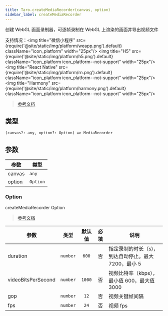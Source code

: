 ```yaml
---
title: Taro.createMediaRecorder(canvas, option)
sidebar_label: createMediaRecorder
---
```


创建 WebGL 画面录制器，可逐帧录制在 WebGL 上渲染的画面并导出视频文件

支持情况：<img title="微信小程序" src={require('@site/static/img/platform/weapp.png').default} className="icon_platform" width="25px"/> <img title="H5" src={require('@site/static/img/platform/h5.png').default} className="icon_platform icon_platform--not-support" width="25px"/> <img title="React Native" src={require('@site/static/img/platform/rn.png').default} className="icon_platform icon_platform--not-support" width="25px"/> <img title="Harmony" src={require('@site/static/img/platform/harmony.png').default} className="icon_platform icon_platform--not-support" width="25px"/>

> [参考文档](https://developers.weixin.qq.com/miniprogram/dev/api/media/media-recorder/wx.createMediaRecorder.html)

## 类型

```tsx
(canvas?: any, option?: Option) => MediaRecorder
```

## 参数

| 参数 | 类型 |
| --- | --- |
| canvas | `any` |
| option | `Option` |

### Option

createMediaRecorder Option

> [参考文档](https://developers.weixin.qq.com/miniprogram/dev/api/media/media-recorder/wx.createMediaRecorder.html)

| 参数 | 类型 | 默认值 | 必填 | 说明 |
| --- | --- | :---: | :---: | --- |
| duration | `number` | `600` | 否 | 指定录制的时长（s)，到达自动停止。最大 7200，最小 5 |
| videoBitsPerSecond | `number` | `1000` | 否 | 视频比特率（kbps），最小值 600，最大值 3000 |
| gop | `number` | `12` | 否 | 视频关键帧间隔 |
| fps | `number` | `24` | 否 | 视频 fps |
